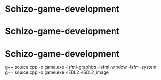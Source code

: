 # Schizo-game-development
# Schizo-game-development
# Schizo-game-development

g++ source.cpp -o game.exe -lsfml-graphics -lsfml-window -lsfml-system
g++ source.cpp -o game.exe -lSDL2 -lSDL2_image
